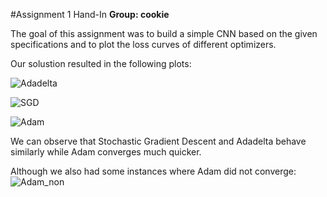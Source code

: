 #Assignment 1 Hand-In
**Group: cookie**

The goal of this assignment was to build a simple CNN based on the given specifications
and to plot the loss curves of different optimizers.

Our solustion resulted in the following plots:

![Adadelta](/plots/Adadelta.png)

![SGD](/plots/SGD.png)

![Adam](/plots/Adam.png)

We can observe that Stochastic Gradient Descent and Adadelta behave similarly while Adam converges much quicker.

Although we also had some instances where Adam did not converge:
![Adam_non](/plots/Adam_non-convergence.png)